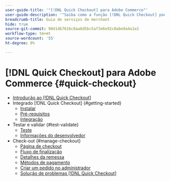 ```yaml
---
user-guide-title: '"[!DNL Quick Checkout] para Adobe Commerce"'
user-guide-description: '"Saiba como a função [!DNL Quick Checkout] pode beneficiar sua instância do Adobe Commerce e como integrar e configurar com êxito a extensão."'
breadcrumb-title: Guia de serviços de merchant
hide: true
source-git-commit: 9841db7616c8aa6d5bc5af3e6e92c0abe9a4a1e2
workflow-type: tm+mt
source-wordcount: '55'
ht-degree: 0%

---
```



# [!DNL Quick Checkout] para Adobe Commerce {#quick-checkout}

- [Introdução ao [!DNL Quick Checkout]](overview.md)
- Integrado [!DNL Quick Checkout] {#getting-started}
   - [Instalar](install.md)
   - [Pré-requisitos](prerequisites.md)
   - [Integração](onboarding.md)
- Testar e validar {#test-validate}
   - [Teste](testing.md)
   - [Informações do desenvolvedor](developer.md)
- Check-out {#manage-checkout}
   - [Página de checkout](checkout-page.md)
   - [Fluxo de finalização](checkout-flow.md)
   - [Detalhes da remessa](shipping-details.md)
   - [Métodos de pagamento](payment-methods.md)
   - [Criar um pedido no administrador](create-order-admin.md)
   - [Solução de problemas [!DNL Quick Checkout]](troubleshooting.md)
